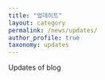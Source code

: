 ```yaml
---
title: "업데이트"
layout: category
permalink: /news/updates/
author_profile: true
taxonomy: updates
---
```

Updates of blog